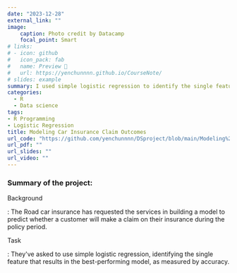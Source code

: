 ```yaml
---
date: "2023-12-28"
external_link: ""
image:
    caption: Photo credit by Datacamp
    focal_point: Smart
# links:
# - icon: github
#   icon_pack: fab
#   name: Preview 📖
#   url: https://yenchunnnn.github.io/CourseNote/
# slides: example
summary: I used simple logistic regression to identify the single feature that results in the best-performing model.
categories:
  - R
  - Data science
tags:
- R Programming
- Logistic Regression
title: Modeling Car Insurance Claim Outcomes
url_code: "https://github.com/yenchunnnn/DSproject/blob/main/Modeling%20Car%20Insurance%20Claim%20Outcomes.ipynb"
url_pdf: ""
url_slides: ""
url_video: ""
---
```


### Summary of the project:

Background

:   The Road car insurance has requested the services in building a model to predict whether a customer will make a claim on their insurance during the policy period.


Task

:   They've asked to use simple logistic regression, identifying the single feature that results in the best-performing model, as measured by accuracy.
